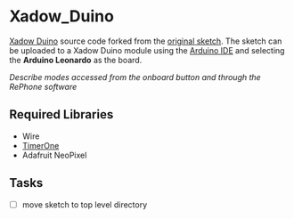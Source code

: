 # Xadow_Duino
[Xadow Duino](https://wiki.seeedstudio.com/Xadow_Duino/) source code forked from the [original sketch](https://github.com/WayenWeng/Xadow_Duino/). The sketch can be uploaded to a Xadow Duino module using the [Arduino IDE](https://www.arduino.cc/en/software) and selecting the **Arduino Leonardo** as the board.

*Describe modes accessed from the onboard button and through the RePhone software* 

## Required Libraries
* Wire
* [TimerOne](https://github.com/PaulStoffregen/TimerOne)
* Adafruit NeoPixel

## Tasks
- [ ] move sketch to top level directory